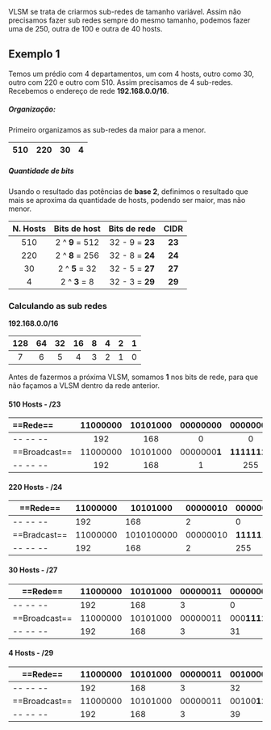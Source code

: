 VLSM se trata de criarmos sub-redes de tamanho variável. Assim não precisamos fazer sub redes sempre do mesmo tamanho, podemos fazer uma de 250, outra de 100 e outra de 40 hosts.

## Exemplo 1
Temos um prédio com 4 departamentos, um com 4 hosts, outro como 30, outro com 220 e outro com 510. Assim precisamos de 4 sub-redes. Recebemos o endereço de rede **192.168.0.0/16**.

##### Organização:
Primeiro organizamos as sub-redes da maior para a menor.

| 510 | 220 | 30  | 4   |
| --- | --- | --- | --- |

##### Quantidade de bits
Usando o resultado das potências de **base 2**, definimos o resultado que mais se aproxima da quantidade de hosts, podendo ser maior, mas não menor.

| N. Hosts |  Bits de host   |  Bits de rede   |  CIDR  |
| :------: | :-------------: | :-------------: | :----: |
|   510    | 2 ^ **9** = 512 | 32 - 9 = **23** | **23** |
|   220    | 2 ^ **8** = 256 | 32 - 8 = **24** | **24** |
|    30    | 2 ^ **5** = 32  | 32 - 5 = **27** | **27** |
|    4     |  2 ^ **3** = 8  | 32 - 3 = **29** | **29** |

### Calculando as sub redes
**192.168.0.0/16**

| 128 | 64  | 32  | 16  |  8  |  4  |  2  |  1  |
| :-: | :-: | :-: | :-: | :-: | :-: | :-: | :-: |
|  7  |  6  |  5  |  4  |  3  |  2  |  1  |  0  |
Antes de fazermos a próxima VLSM, somamos **1** nos bits de rede, para que não façamos a VLSM dentro da rede anterior.

#### 510 Hosts - /23
| ==Rede==      | 11000000 | 10101000 | 0000000**0** | **00000000** |
| :------------ | :------: | :------: | :----------: | :----------: |
| -- -- --      |   192    |   168    |      0       |      0       |
| ==Broadcast== | 11000000 | 10101000 | 0000000**1** | **11111111** |
| -- -- --      |   192    |   168    |      1       |     255      |

#### 220 Hosts - /24
| ==Rede==     | 11000000 | 10101000   | 00000010 | **00000000** |
| ------------ | -------- | ---------- | -------- | ------------ |
| -- -- --     | 192      | 168        | 2        | 0            |
| ==Bradcast== | 11000000 | 1010100000 | 00000010 | **11111111** |
| -- -- --     | 192      | 168        | 2        | 255          

#### 30 Hosts - /27
| ==Rede==      | 11000000 | 10101000 | 00000011 | 000**00000** |
| ------------- | -------- | -------- | -------- | ------------ |
| -- -- --      | 192      | 168      | 3        | 0            |
| ==Broadcast== | 11000000 | 10101000 | 00000011 | 000**11111** |
| -- -- --      | 192      | 168      | 3        | 31           |

#### 4 Hosts - /29
| ==Rede==      | 11000000 | 10101000 | 00000011 | 00100**000** |
| ------------- | -------- | -------- | -------- | ------------ |
| -- -- --      | 192      | 168      | 3        | 32           |
| ==Broadcast== | 11000000 | 10101000 | 00000011 | 00100**111** |
| -- -- --      | 192      | 168      | 3        | 39           |


































